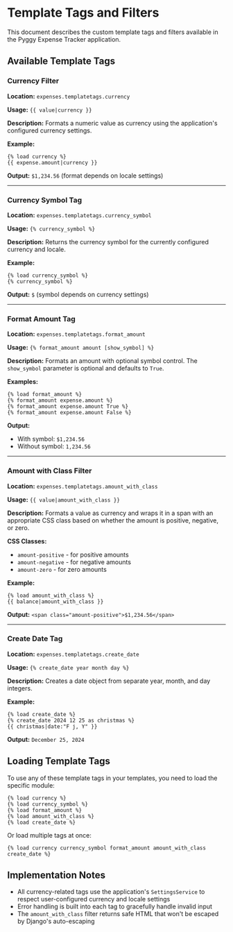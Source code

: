 # Template Tags and Filters

This document describes the custom template tags and filters available in the Pyggy Expense Tracker application.

## Available Template Tags

### Currency Filter

**Location:** `expenses.templatetags.currency`

**Usage:** `{{ value|currency }}`

**Description:** Formats a numeric value as currency using the application's configured currency settings.

**Example:**

```django
{% load currency %}
{{ expense.amount|currency }}
```

**Output:** `$1,234.56` (format depends on locale settings)

---

### Currency Symbol Tag

**Location:** `expenses.templatetags.currency_symbol`

**Usage:** `{% currency_symbol %}`

**Description:** Returns the currency symbol for the currently configured currency and locale.

**Example:**

```django
{% load currency_symbol %}
{% currency_symbol %}
```

**Output:** `$` (symbol depends on currency settings)

---

### Format Amount Tag

**Location:** `expenses.templatetags.format_amount`

**Usage:** `{% format_amount amount [show_symbol] %}`

**Description:** Formats an amount with optional symbol control. The `show_symbol` parameter is optional and defaults to `True`.

**Examples:**

```django
{% load format_amount %}
{% format_amount expense.amount %}
{% format_amount expense.amount True %}
{% format_amount expense.amount False %}
```

**Output:** 
- With symbol: `$1,234.56`
- Without symbol: `1,234.56`

---

### Amount with Class Filter

**Location:** `expenses.templatetags.amount_with_class`

**Usage:** `{{ value|amount_with_class }}`

**Description:** Formats a value as currency and wraps it in a span with an appropriate CSS class based on whether the amount is positive, negative, or zero.

**CSS Classes:**

- `amount-positive` - for positive amounts
- `amount-negative` - for negative amounts  
- `amount-zero` - for zero amounts

**Example:**

```django
{% load amount_with_class %}
{{ balance|amount_with_class }}
```

**Output:** `<span class="amount-positive">$1,234.56</span>`

---

### Create Date Tag

**Location:** `expenses.templatetags.create_date`

**Usage:** `{% create_date year month day %}`

**Description:** Creates a date object from separate year, month, and day integers.

**Example:**

```django
{% load create_date %}
{% create_date 2024 12 25 as christmas %}
{{ christmas|date:"F j, Y" }}
```

**Output:** `December 25, 2024`

## Loading Template Tags

To use any of these template tags in your templates, you need to load the specific module:

```django
{% load currency %}
{% load currency_symbol %}
{% load format_amount %}
{% load amount_with_class %}
{% load create_date %}
```

Or load multiple tags at once:

```django
{% load currency currency_symbol format_amount amount_with_class create_date %}
```

## Implementation Notes

- All currency-related tags use the application's `SettingsService` to respect user-configured currency and locale settings
- Error handling is built into each tag to gracefully handle invalid input
- The `amount_with_class` filter returns safe HTML that won't be escaped by Django's auto-escaping
